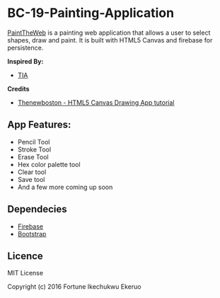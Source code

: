 # BC-19-Painting-Application
[PaintTheWeb](mrboggyice.github.io) is a painting web application that allows a user to select shapes, draw and paint. It is built with HTML5 Canvas and firebase for persistence.

**Inspired By:**

* [TIA](https://andela.com)

**Credits**

* [Thenewboston - HTML5 Canvas Drawing App tutorial](https://thenewboston.com/videos.php?cat=81)

## App Features:

* Pencil Tool
* Stroke Tool
* Erase Tool
* Hex color palette tool
* Clear tool
* Save tool
* And a few more coming up soon


## Dependecies

* [Firebase](https://firebase.google.com/)
* [Bootstrap](http://getbootstrap.com/)

## Licence
MIT License

Copyright (c) 2016 Fortune Ikechukwu Ekeruo

